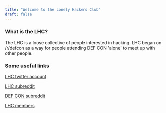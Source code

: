 ```yaml
---
title: "Welcome to the Lonely Hackers Club"
draft: false
---
```


### What is the LHC?
The LHC is a loose collective of people interested in hacking. LHC began on /r/defcon as a way for people attending DEF CON 'alone' to meet up with other people.

### Some useful links


[LHC twitter account](https://twitter.com/L0nelyH4ckers "Twitter Account")  

[LHC subreddit](https://www.reddit.com/r/largehadroncollider "LHC Subreddit")  

[DEF CON subreddit](https://www.reddit.com/r/defcon "DEF CON Subreddt")  

[LHC members](https://twitter.com/highwiz/lists/lhc/members "LHC Members")